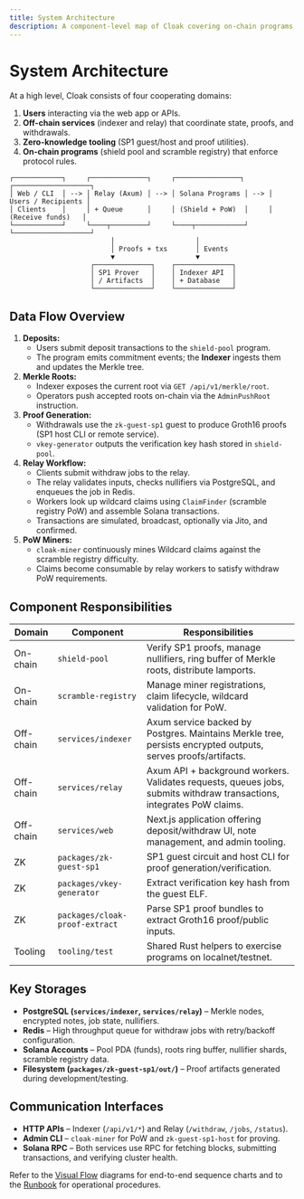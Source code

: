 ```yaml
---
title: System Architecture
description: A component-level map of Cloak covering on-chain programs, services, miners, and data stores.
---
```


# System Architecture

At a high level, Cloak consists of four cooperating domains:

1. **Users** interacting via the web app or APIs.
2. **Off-chain services** (indexer and relay) that coordinate state, proofs, and withdrawals.
3. **Zero-knowledge tooling** (SP1 guest/host and proof utilities).
4. **On-chain programs** (shield pool and scramble registry) that enforce protocol rules.

```text
┌────────────┐     ┌──────────────┐     ┌────────────────┐     ┌───────────────────┐
│ Web / CLI  │ --> │ Relay (Axum) │ --> │ Solana Programs │ --> │ Users / Recipients │
│ Clients    │     │ + Queue      │     │ (Shield + PoW)  │     │ (Receive funds)   │
└────────────┘     └────┬─────────┘     └────┬────────────┘     └───────────────────┘
                         │                    │
                         │ Proofs + txs       │ Events
                         ▼                    ▼
                    ┌──────────────┐    ┌──────────────┐
                    │ SP1 Prover   │    │ Indexer API  │
                    │ / Artifacts  │    │ + Database   │
                    └──────────────┘    └──────────────┘
```

## Data Flow Overview

1. **Deposits:**
   - Users submit deposit transactions to the `shield-pool` program.
   - The program emits commitment events; the **Indexer** ingests them and updates the Merkle tree.
2. **Merkle Roots:**
   - Indexer exposes the current root via `GET /api/v1/merkle/root`.
   - Operators push accepted roots on-chain via the `AdminPushRoot` instruction.
3. **Proof Generation:**
   - Withdrawals use the `zk-guest-sp1` guest to produce Groth16 proofs (SP1 host CLI or remote service).
   - `vkey-generator` outputs the verification key hash stored in `shield-pool`.
4. **Relay Workflow:**
   - Clients submit withdraw jobs to the relay.
   - The relay validates inputs, checks nullifiers via PostgreSQL, and enqueues the job in Redis.
   - Workers look up wildcard claims using `ClaimFinder` (scramble registry PoW) and assemble Solana transactions.
   - Transactions are simulated, broadcast, optionally via Jito, and confirmed.
5. **PoW Miners:**
   - `cloak-miner` continuously mines Wildcard claims against the scramble registry difficulty.
   - Claims become consumable by relay workers to satisfy withdraw PoW requirements.

## Component Responsibilities

| Domain | Component | Responsibilities |
| --- | --- | --- |
| On-chain | `shield-pool` | Verify SP1 proofs, manage nullifiers, ring buffer of Merkle roots, distribute lamports. |
| On-chain | `scramble-registry` | Manage miner registrations, claim lifecycle, wildcard validation for PoW. |
| Off-chain | `services/indexer` | Axum service backed by Postgres. Maintains Merkle tree, persists encrypted outputs, serves proofs/artifacts. |
| Off-chain | `services/relay` | Axum API + background workers. Validates requests, queues jobs, submits withdraw transactions, integrates PoW claims. |
| Off-chain | `services/web` | Next.js application offering deposit/withdraw UI, note management, and admin tooling. |
| ZK | `packages/zk-guest-sp1` | SP1 guest circuit and host CLI for proof generation/verification. |
| ZK | `packages/vkey-generator` | Extract verification key hash from the guest ELF. |
| ZK | `packages/cloak-proof-extract` | Parse SP1 proof bundles to extract Groth16 proof/public inputs. |
| Tooling | `tooling/test` | Shared Rust helpers to exercise programs on localnet/testnet. |

## Key Storages

- **PostgreSQL (`services/indexer`, `services/relay`)** – Merkle nodes, encrypted notes, job state, nullifiers.
- **Redis** – High throughput queue for withdraw jobs with retry/backoff configuration.
- **Solana Accounts** – Pool PDA (funds), roots ring buffer, nullifier shards, scramble registry data.
- **Filesystem (`packages/zk-guest-sp1/out/`)** – Proof artifacts generated during development/testing.

## Communication Interfaces

- **HTTP APIs** – Indexer (`/api/v1/*`) and Relay (`/withdraw`, `/jobs`, `/status`).
- **Admin CLI** – `cloak-miner` for PoW and `zk-guest-sp1-host` for proving.
- **Solana RPC** – Both services use RPC for fetching blocks, submitting transactions, and verifying cluster health.

Refer to the [Visual Flow](./visual-flow.md) diagrams for end-to-end sequence charts and to the [Runbook](../operations/runbook.md) for operational procedures.
